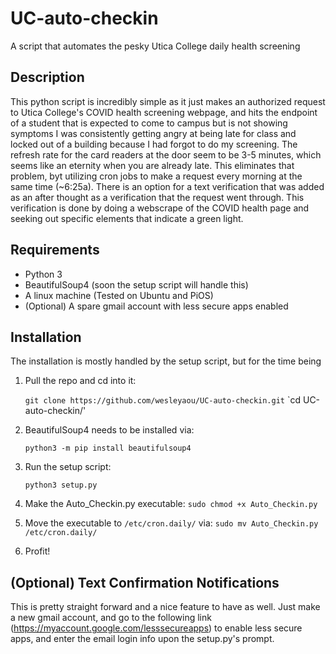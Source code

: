 # UC-auto-checkin
A script that automates the pesky Utica College daily health screening

## Description
This python script is incredibly simple as it just makes an authorized request to Utica College's COVID health screening webpage, and hits the endpoint of a student that is expected to come to campus but is not showing symptoms I was consistently getting angry at being late for class and locked out of a building because I had forgot to do my screening. The refresh rate for the card readers at the door seem to be 3-5 minutes, which seems like an eternity when you are already late. This eliminates that problem, byt utilizing cron jobs to make a request every morning at the same time (~6:25a). There is an option for a text verification that was added as an after thought as a verification that the request went through. This verification is done by doing a webscrape of the COVID health page and seeking out specific elements that indicate a green light.

## Requirements
- Python 3
- BeautifulSoup4 (soon the setup script will handle this)
- A linux machine (Tested on Ubuntu and PiOS)
- (Optional) A spare gmail account with less secure apps enabled

## Installation
The installation is mostly handled by the setup script, but for the time being 
1. Pull the repo and cd into it:

    `git clone https://github.com/wesleyaou/UC-auto-checkin.git`
    `cd UC-auto-checkin/'

3. BeautifulSoup4 needs to be installed via:

    `python3 -m pip install beautifulsoup4`

2. Run the setup script:

    `python3 setup.py`
    
3. Make the Auto_Checkin.py executable:
    `sudo chmod +x Auto_Checkin.py`

4. Move the executable to `/etc/cron.daily/` via:
    `sudo mv Auto_Checkin.py /etc/cron.daily/`
    
5. Profit!

## (Optional) Text Confirmation Notifications
This is pretty straight forward and a nice feature to have as well. Just make a new gmail account, and go to the following link (https://myaccount.google.com/lesssecureapps) to enable less secure apps, and enter the email login info upon the setup.py's prompt.
